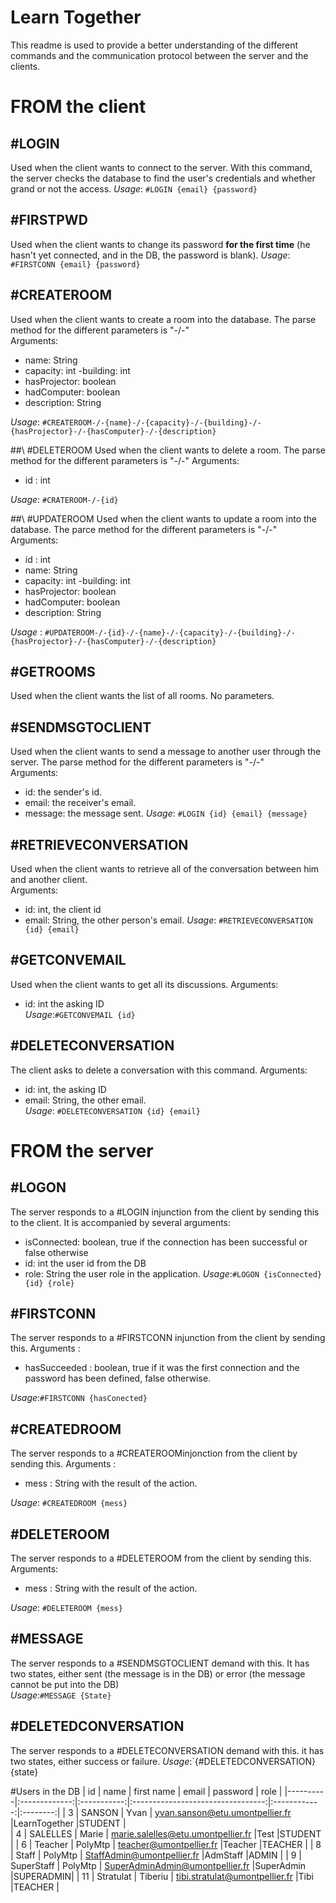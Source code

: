 # Learn Together

This readme is used to provide a better understanding of the different commands and the communication protocol between the server and the clients.


# FROM the client

## \#LOGIN
Used when the client wants to connect to the server. With this command, the server checks the database to find the user's credentials and whether grand or not the access.
*Usage*: `#LOGIN {email} {password}`

## \#FIRSTPWD
Used when the client wants to change its password **for the first time** (he hasn't yet connected, and in the DB, the password is blank).
*Usage*: `#FIRSTCONN {email} {password}`

## \#CREATEROOM
Used when the client wants to create a room into the database. The parse method for the different parameters is "-/-"  
Arguments:
- name: String
- capacity: int
-building: int
- hasProjector: boolean
- hadComputer: boolean
- description: String

*Usage*: `#CREATEROOM-/-{name}-/-{capacity}-/-{building}-/-{hasProjector}-/-{hasComputer}-/-{description}`

##\ #DELETEROOM
Used when the client wants to delete a room. The parse method for the different parameters is "-/-"
Arguments:
- id : int

*Usage*: `#CRATEROOM-/-{id}`

##\ #UPDATEROOM
Used when the client wants to update a room into the database. The parce method for the different parameters is "-/-"
Arguments:
- id : int
- name: String
- capacity: int
-building: int
- hasProjector: boolean
- hadComputer: boolean
- description: String

*Usage* : `#UPDATEROOM-/-{id}-/-{name}-/-{capacity}-/-{building}-/-{hasProjector}-/-{hasComputer}-/-{description}`

## \#GETROOMS
Used when the client wants the list of all rooms.
No parameters.

## \#SENDMSGTOCLIENT
Used when the client wants to send a message to another user through the server. The parse method for the different parameters is "-/-"  
Arguments:
- id: the sender's id.
- email: the receiver's email. 
- message: the message sent.
 *Usage*: `#LOGIN {id} {email} {message}`
 
 ## \#RETRIEVECONVERSATION
 Used when the client wants to retrieve all of the conversation between him and another client.  
 Arguments:
 - id: int, the client id
 - email: String, the other person's email.
 *Usage*: `#RETRIEVECONVERSATION {id} {email}`
 
 ## \#GETCONVEMAIL
 Used when the client wants to get all its discussions.
 Arguments:
 - id: int the asking ID  
 *Usage*:`#GETCONVEMAIL {id}`
 
 ## \#DELETECONVERSATION
 The client asks to delete a conversation with this command.
 Arguments: 
 - id: int, the asking ID
 - email: String, the other email.  
 *Usage*: `#DELETECONVERSATION {id} {email}`
 


# FROM the server


## \#LOGON 

The server responds to a #LOGIN injunction from the client by sending this to the client. It is accompanied by several arguments:

 - isConnected: boolean, true if the connection has been successful or false otherwise
 - id: int the user id from the DB
 - role: String the user role in the application.
*Usage*:`#LOGON {isConnected} {id} {role}`

## \#FIRSTCONN
The server responds to a #FIRSTCONN injunction from the client by sending this.
Arguments :
- hasSucceeded : boolean, true if it was the first connection and the password has been defined, false otherwise.

*Usage*:`#FIRSTCONN {hasConected}`

## \#CREATEDROOM
The server responds to a #CREATEROOMinjonction from the client by sending this.
Arguments :
- mess : String with the result of the action.

*Usage*: `#CREATEDROOM {mess}`

 ## #DELETEROOM
 The server responds to a #DELETEROOM from the client by sending this.
 Arguments:
 - mess : String with the result of the action.

 *Usage*:  `#DELETEROOM {mess}`

## \#MESSAGE
The server responds to a #SENDMSGTOCLIENT demand with this. It has two states, either sent (the message is in the DB) or error (the message cannot be put into the DB)  
*Usage*:`#MESSAGE {State}`

## \#DELETEDCONVERSATION
The server responds to a #DELETECONVERSATION demand with this. it has two states, either success or failure.
*Usage*:`{#DELETEDCONVERSATION} {state}

#Users in the DB
| id       |      name     |  first name |           email                   |   password   | role     |
|----------|:-------------:|:-----------:|:---------------------------------:|:------------:|:--------:|
| 3        |  SANSON       | Yvan       | yvan.sanson@etu.umontpellier.fr    |LearnTogether |STUDENT   |      
| 4        |    SALELLES   |   Marie    | marie.salelles@etu.umontpellier.fr |Test          |STUDENT   |
| 6        | Teacher       |    PolyMtp | teacher@umontpellier.fr            |Teacher       |TEACHER   |
| 8        | Staff         | PolyMtp    | StaffAdmin@umontpellier.fr         |AdmStaff      |ADMIN     |
| 9        | SuperStaff    | PolyMtp    | SuperAdminAdmin@umontpellier.fr    |SuperAdmin    |SUPERADMIN|
| 11       | Stratulat     | Tiberiu    | tibi.stratulat@umontpellier.fr     |Tibi          |TEACHER   |
    
